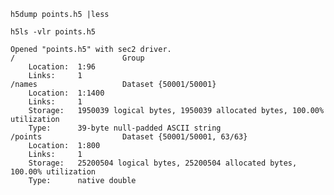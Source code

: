     h5dump points.h5 |less

    h5ls -vlr points.h5

    Opened "points.h5" with sec2 driver.
	/                        Group
	    Location:  1:96
	    Links:     1
	/names                   Dataset {50001/50001}
	    Location:  1:1400
	    Links:     1
	    Storage:   1950039 logical bytes, 1950039 allocated bytes, 100.00% utilization
	    Type:      39-byte null-padded ASCII string
	/points                  Dataset {50001/50001, 63/63}
	    Location:  1:800
	    Links:     1
	    Storage:   25200504 logical bytes, 25200504 allocated bytes, 100.00% utilization
	    Type:      native double

